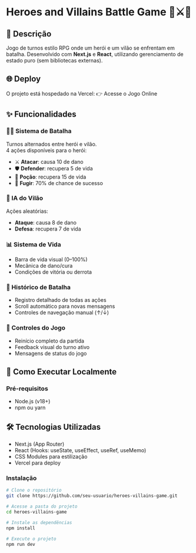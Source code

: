 # Heroes and Villains Battle Game 🏰⚔️🦹

## 📖 Descrição

Jogo de turnos estilo RPG onde um herói e um vilão se enfrentam em batalha. Desenvolvido com **Next.js** e **React**, utilizando gerenciamento de estado puro (sem bibliotecas externas).

## 🌐 Deploy

O projeto está hospedado na Vercel:
👉 Acesse o Jogo Online

## ✨ Funcionalidades

### 🦸‍♂️ Sistema de Batalha

Turnos alternados entre herói e vilão.  
4 ações disponíveis para o herói:

- ⚔️ **Atacar**: causa 10 de dano  
- 🛡️ **Defender**: recupera 5 de vida  
- 🧪 **Poção**: recupera 15 de vida  
- 🏃 **Fugir**: 70% de chance de sucesso  

### 🤖 IA do Vilão

Ações aleatórias:

- **Ataque**: causa 8 de dano  
- **Defesa**: recupera 7 de vida  

### 📊 Sistema de Vida

- Barra de vida visual (0–100%)  
- Mecânica de dano/cura  
- Condições de vitória ou derrota  

### 📜 Histórico de Batalha

- Registro detalhado de todas as ações  
- Scroll automático para novas mensagens  
- Controles de navegação manual (↑/↓)  

### 🔄 Controles do Jogo

- Reinício completo da partida  
- Feedback visual do turno ativo  
- Mensagens de status do jogo  

## 🚀 Como Executar Localmente

### Pré-requisitos

- Node.js (v18+)  
- npm ou yarn

## 🛠️ Tecnologias Utilizadas

- Next.js (App Router)
- React (Hooks: useState, useEffect, useRef, useMemo)
- CSS Modules para estilização
- Vercel para deploy

### Instalação

```bash
# Clone o repositório
git clone https://github.com/seu-usuario/heroes-villains-game.git

# Acesse a pasta do projeto
cd heroes-villains-game

# Instale as dependências
npm install

# Execute o projeto
npm run dev
